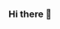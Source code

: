 ### Hi there 👋

<!--
**ClassLinksByNowshin/ClassLinksByNowshin** is a ✨ _special_ ✨ repository because its `README.md` (this file) appears on your GitHub profile.

